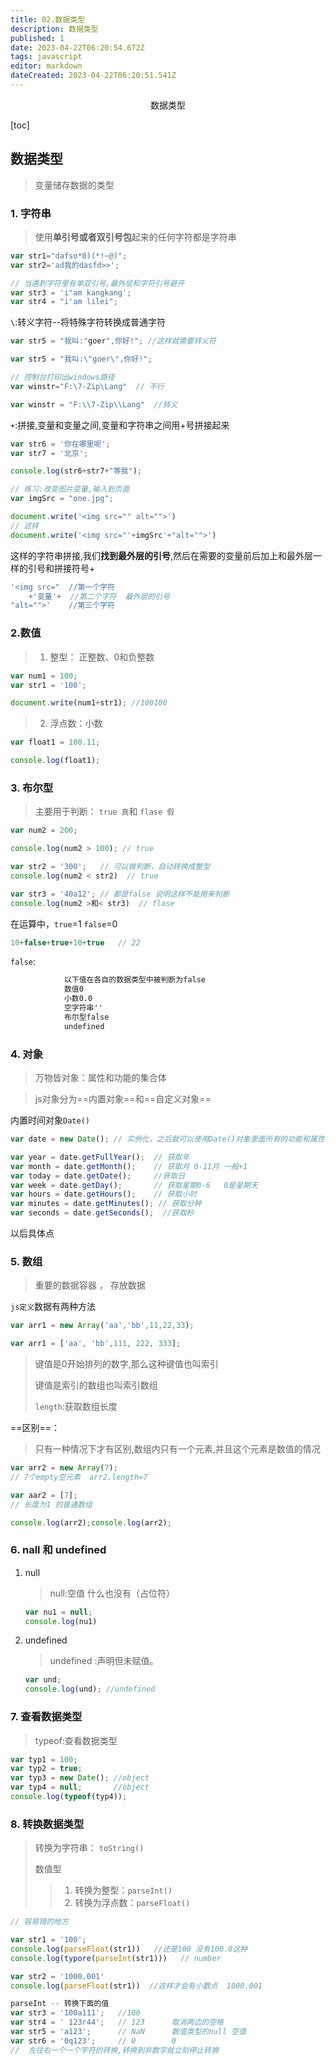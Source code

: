 ```yaml
---
title: 02.数据类型
description: 数据类型
published: 1
date: 2023-04-22T06:20:54.672Z
tags: javascript
editor: markdown
dateCreated: 2023-04-22T06:20:51.541Z
---
```


<center>数据类型</center>

[toc]

## 数据类型

> 变量储存数据的类型

### 1. 字符串

> 使用**单引号或者双引号包**起来的任何字符都是字符串

```js
var str1="dafso*0)(*!~@)";
var str2='ad我的dasfd>>';

// 当遇到字符里有单双引号,最外层和字符引号避开
var str3 = 'i"am kangkang';
var str4 = "i'am lilei";
```



`\`:转义字符--将特殊字符转换成普通字符

```js
var str5 = "我叫:"goer",你好!"; //这样就需要转义符

var str5 = "我叫:\"goer\",你好!";
```

```js
// 控制台打印出windows路径
var winstr="F:\7-Zip\Lang"  // 不行

var winstr = "F:\\7-Zip\\Lang"  //转义
```



`+`:拼接,变量和变量之间,变量和字符串之间用+号拼接起来

```js
var str6 = '你在哪里呢';
var str7 = '北京';

console.log(str6+str7+"等我");
```

```js
// 练习:改变图片变量,输入到页面
var imgSrc = "one.jpg";

document.write('<img src="" alt="">')
// 这样
document.write('<img src="'+imgSrc'+"alt="">')
```

这样的字符串拼接,我们**找到最外层的引号**,然后在需要的变量前后加上和最外层一样的引号和拼接符号+

```js
'<img src="  //第一个字符
	+'变量'+	//第二个字符  最外层的引号
"alt="">'	 //第三个字符
```



### 2.数值

> 1. 整型： 正整数、0和负整数

```js
var num1 = 100;
var str1 = '100'; 

document.write(num1+str1); //100100
```

> 2. 浮点数：小数

```js
var float1 = 100.11;

console.log(float1);
```



### 3. 布尔型

> 主要用于判断： `true 真`和 `flase 假`

```js
var num2 = 200;

console.log(num2 > 100); // true

var str2 = '300';	// 可以做判断，自动转换成整型
console.log(num2 < str2)  // true 

var str3 = '40a12';	// 都是false 说明这样不能用来判断
console.log(num2 >和< str3)  // flase
```

在运算中，`true`=1 `false`=0

```js
10+false+true+10+true   // 22
```

`false`:

```tex
			以下值在各自的数据类型中被判断为false
			数值0
			小数0.0
			空字符串''
			布尔型false
			undefined
```



### 4. 对象

> 万物皆对象：属性和功能的集合体

> js对象分为==内置对象==和==自定义对象==

内置时间对象`Date()`

```js
var date = new Date(); // 实例化，之后就可以使用Date()对象里面所有的功能和属性

var year = date.getFullYear();  // 获取年
var month = date.getMonth();  	// 获取月 0-11月 一般+1
var today = date.getDate();  	//获取日
var week = date.getDay();  		// 获取星期0-6   0是星期天
var hours = date.getHours();  	// 获取小时
var minutes = date.getMinutes(); // 获取分种
var seconds = date.getSeconds();  //获取秒
```

以后具体点



### 5. 数组

> 重要的数据容器 ， 存放数据

`js定义`数据有两种方法

```js
var arr1 = new Array('aa','bb',11,22,33);
```

```js
var arr1 = ['aa', 'bb',111, 222, 333];
```

> 键值是0开始排列的数字,那么这种键值也叫索引
>
> 键值是索引的数组也叫索引数组
>
> `length`:获取数组长度

==区别==：

> 只有一种情况下才有区别,数组内只有一个元素,并且这个元素是数值的情况

```js
var arr2 = new Array(7);
// 7个empty空元素  arr2.length=7

var aar2 = [7];
// 长度为1 的普通数组

console.log(arr2);console.log(arr2);
```



### 6. nall 和 undefined

1. null

   > null:空值  什么也没有（占位符）

   ```js
   var nu1 = null;
   console.log(nu1)
   ```

2. undefined 

   > undefined :声明但未赋值。

   ```js
   var und;
   console.log(und); //undefined
   ```

   

### 7. 查看数据类型

> typeof:查看数据类型

```js
var typ1 = 100;
var typ2 = true;
var typ3 = new Date(); //object 
var typ4 = null;       //object 
console.log(typeof(typ4));
```



### 8. 转换数据类型

> 转换为字符串： `toString()`
>
> 数值型
>
> > 1. 转换为整型：`parseInt()`
> > 2. 转换为浮点数：`parseFloat()`

```js
// 容易错的地方

var str1 = '100';
console.log(parseFloat(str1))   //还是100 没有100.0这种
console.log(typore(parseInt(str1)))   // number

var str2 = '1000.001'
console.log(parseFloat(str1))  //这样才会有小数点  1000.001

parseInt -- 转换下面的值
var str3 = '100a111';   //100  
var str4 = ' 123r44';	// 123  	取消两边的空格
var str5 = 'a123';		// NaN		数值类型的null 空值
var str6 = '0q123';		// 0        0
//  左往右一个一个字符的转换,转换到非数字就立刻停止转换

```

